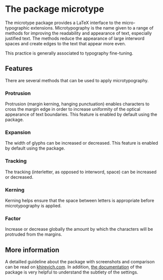 # The package microtype

The microtype package provides a LaTeX interface to the micro-typographic extensions.
Microtypography is the name given to a range of methods for improving the readability and appearance of text, especially justified text. The methods reduce the appearance of large interword spaces and create edges to the text that appear more even.

This practice is generally associated to typography fine-tuning.

## Features

There are several methods that can be used to apply microtypography.

### Protrusion

Protrusion (margin kerning, hanging punctuation) enables characters to cross the margin edge in order to increase uniformity of the optical appearance of text boundaries.
This feature is enabled by default using the package.

### Expansion

The width of glyphs can be increased or decreased.
This feature is enabled by default using the package.

### Tracking

The tracking (interletter, as opposed to interword, space) can be increased or decreased.

### Kerning

Kerning helps ensure that the space between letters is appropriate before microtypography is applied.

### Factor

Increase or decrease globally the amount by which the characters will be protruded from the margins.

## More information

A detailled guideline about the package with screenshots and comparison can be read on [khirevich.com](http://www.khirevich.com/latex/microtype/).
In addition, [the documentation](http://ctan.mirrors.hoobly.com/macros/latex/contrib/microtype/microtype.pdf) of the package is very helpful to understand the subtlety of the settings. 